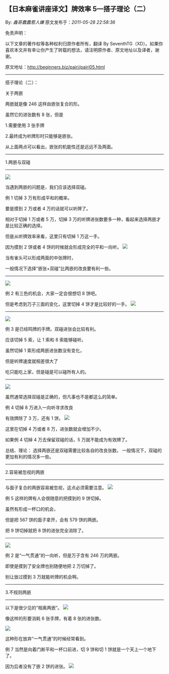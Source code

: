 ## 【日本麻雀讲座译文】牌效率 5—搭子理论（二）

By: _鑫哥蠢蠢惹人嫌_ 原文发布于：_2011-05-28 22:58:36_

免责声明：

以下文章的著作权等各种权利归原作者所有，翻译 By
SeventhTG（XD）。如果你喜欢本文并有幸让你产生了转载的想法，请注明原作者、原文地址以及译者，谢谢。

原文地址：http://beginners.biz/pairi/pairi05.html

---

搭子理论（二）：

关于两嵌

两嵌就是像 246 这样由嵌张复合的形。

虽然它的进张数有 8 张，但是

1.需要使用 3 张手牌

2.最终成为听牌形时只能够是嵌张。

从上面两点可以看出，嵌张的机能性还是远远不及两面。

---

1.两嵌与双碰

---

![](http://s16.sinaimg.cn/middle/7f78b76fga4576ed3525f&690)

当遇到两嵌的问题是，我们应该选择双碰。

例 1 切掉 3 万有形成平和的概率。

要是摸到 2 万或者 4 万的话就可以听牌了。

相对于切掉 1 万或者 5 万，切掉 3 万的听牌进张数要多一种，看起来选择两嵌才是比较正确的选择。

但是从听牌效率来看，这里只有切掉 1 万这一手。

因为摸到 2 饼或者 4 饼的时候就会形成完全的平和一向听。
![](http://s9.sinaimg.cn/middle/7f78b76fga45780c74f58&690)

当有雀头可以形成两面的中张牌时，

一般情况下选择“嵌张+双碰”比两嵌的改良要有利一些。

---

![](http://s13.sinaimg.cn/middle/7f78b76fga4578cfc90cc&690)

例 2 有三色的机会，大家一定会很想切 8 饼吧。

但是考虑到万子三面的变化，这里切掉 4 饼才是比较好的一手。
![](http://s1.sinaimg.cn/middle/7f78b76fga4579ac45ee0&690)

---

![](http://s2.sinaimg.cn/middle/7f78b76fga4579bf63f81&690)

例 3 是已经鸣牌的手牌。双碰进张会比较有利。

应该切掉 5 索，让 1 索和 8 索能够碰听。

虽然切掉 1 索形成两嵌进张数没有变化，

但是听牌速度就相差很大了

吃只能吃上家，但是碰是可以碰所有人的。

---

![](http://s14.sinaimg.cn/middle/7f78b76fga457bf24e8ad&690)

虽然通常选择双碰是正确的，但凡事也不是都这么的简单。

例 4 切掉 8 万进入一向听寻求改良

有效牌除了 3 万，还有 1 饼。
![](http://s7.sinaimg.cn/middle/7f78b76fga457e0d74826&690)

这里在切掉 4 万或者 8 万，进张数就会增加不少。

如果例 4 切掉 4 万去保留双碰的话，5 万就不能成为有效牌了。

总结、理论：
选择两嵌还是双碰需要比较各自的改良张数。
一般情况下，双碰的更加有利的情况多一些。

---

2.容易被忽视的两嵌

---

与面子复合的两嵌容易被忽视，这点必须需要注意。
![](http://s10.sinaimg.cn/middle/7f78b76fga4580caf3609&690)

例 5 这样的牌有人会很随意的把摸到的 9 饼切掉。

虽然有形成一杯口的机会，

但是把 567 饼的面子拿开，会有 579 饼的两嵌。

把 9 饼切掉就把 8 饼的进张完全消除了。

---

![](http://s5.sinaimg.cn/middle/7f78b76fga45813a5d5e4&690)

例 2 是“一气贯通”的一向听，但是万子含有 246 万的两嵌。

即使是摸到了安全牌也别随便地把 2 万切掉了。

别让放过摸到 3 万就能听牌的机会啊。

---

3.不规则两嵌

---

以下是很少见的“相离两嵌”。
![](http://s3.sinaimg.cn/middle/7f78b76fga4582cb49302&690)

像这样的形要消耗 6 张手牌，有着 8 张的进张数。

![](http://s11.sinaimg.cn/middle/7f78b76fga45831f0079a&690)

这种形在放弃“一气贯通”的时候经常看到。

例 7 当然是向着门断平和一杯口前进，切 9 饼和切 1 饼就是一个天上一个地下了。

因为后者没有了嵌 2 饼的进张。
![](http://s9.sinaimg.cn/middle/7f78b76fga45841a3d408&690)
